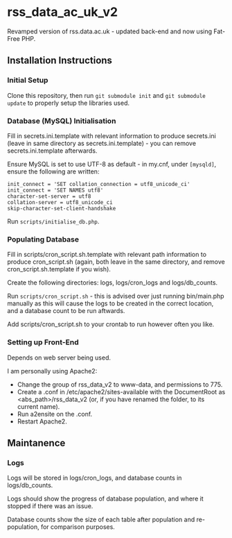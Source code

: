 # rss_data_ac_uk_v2
Revamped version of rss.data.ac.uk - updated back-end and now using Fat-Free PHP.

## Installation Instructions

### Initial Setup

Clone this repository, then run `git submodule init` and `git submodule update` to properly setup the libraries used.

### Database (MySQL) Initialisation
Fill in secrets.ini.template with relevant information to produce secrets.ini (leave in same directory as secrets.ini.template) - you can remove secrets.ini.template afterwards.

Ensure MySQL is set to use UTF-8 as default - in my.cnf, under `[mysqld]`, ensure the following are written:
```
init_connect = 'SET collation_connection = utf8_unicode_ci'
init_connect = 'SET NAMES utf8'
character-set-server = utf8
collation-server = utf8_unicode_ci
skip-character-set-client-handshake
```

Run `scripts/initialise_db.php`.

### Populating Database
Fill in scripts/cron_script.sh.template with relevant path information to produce cron_script.sh (again, both leave in the same directory, and remove cron_script.sh.template if you wish).

Create the following directories: logs, logs/cron_logs and logs/db_counts.

Run `scripts/cron_script.sh` - this is advised over just running bin/main.php manually as this will cause the logs to be created in the correct location, and a database count to be run aftwards.

Add scripts/cron_script.sh to your crontab to run however often you like.

### Setting up Front-End
Depends on web server being used.

I am personally using Apache2:
* Change the group of rss_data_v2 to www-data, and permissions to 775.
* Create a .conf in /etc/apache2/sites-available with the DocumentRoot as \<abs_path>/rss_data_v2 (or, if you have renamed the folder, to its current name).
* Run a2ensite on the .conf.
* Restart Apache2.

## Maintanence

### Logs
Logs will be stored in logs/cron_logs, and database counts in logs/db_counts.

Logs should show the progress of database population, and where it stopped if there was an issue.

Database counts show the size of each table after population and re-population, for comparison purposes.
